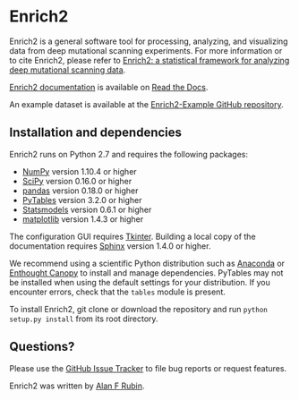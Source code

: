 Enrich2
=======

Enrich2 is a general software tool for processing, analyzing, and visualizing data from deep mutational scanning experiments. For more information or to cite Enrich2, please refer to [Enrich2: a statistical framework for analyzing deep mutational scanning data](http://biorxiv.org).

[Enrich2 documentation](https://enrich2.readthedocs.io) is available on [Read the Docs](https://readthedocs.org/).

An example dataset is available at the [Enrich2-Example GitHub repository](https://github.com/FowlerLab/Enrich2-Example/).

Installation and dependencies
-----------------------------

Enrich2 runs on Python 2.7 and requires the following packages:

* [NumPy](http://www.numpy.org/) version 1.10.4 or higher
* [SciPy](http://www.scipy.org/) version 0.16.0 or higher
* [pandas](http://pandas.pydata.org/) version 0.18.0 or higher
* [PyTables](http://www.pytables.org/) version 3.2.0 or higher
* [Statsmodels](http://statsmodels.sourceforge.net/) version 0.6.1 or higher
* [matplotlib](http://matplotlib.org/) version 1.4.3 or higher

The configuration GUI requires [Tkinter](https://docs.python.org/2/library/tkinter.html). Building a local copy of the documentation requires [Sphinx](http://sphinx-doc.org/) version 1.4.0 or higher.

We recommend using a scientific Python distribution such as [Anaconda](https://store.continuum.io/cshop/anaconda/) or [Enthought Canopy](https://www.enthought.com/products/canopy/) to install and manage dependencies. PyTables may not be installed when using the default settings for your distribution. If you encounter errors, check that the `tables` module is present. 

To install Enrich2, git clone or download the repository and run `python setup.py install` from its root directory.

Questions?
----------

Please use the [GitHub Issue Tracker](https://github.com/FowlerLab/Enrich2/issues) to file bug reports or request features. 

Enrich2 was written by [Alan F Rubin](mailto:alan.rubin@wehi.edu.au).
